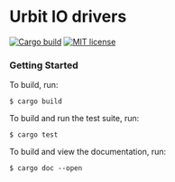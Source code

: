 # Urbit IO drivers

[![Cargo build](https://github.com/mcevoypeter/io_drivers/actions/workflows/cargo-build.yml/badge.svg)](https://github.com/mcevoypeter/io_drivers/actions/workflows/cargo-build.yml)
[![MIT license](https://img.shields.io/badge/license-MIT-blue.svg)](./LICENSE.txt)

### Getting Started

To build, run:
```console
$ cargo build
```

To build and run the test suite, run:
```console
$ cargo test
```

To build and view the documentation, run:
```console
$ cargo doc --open
```
